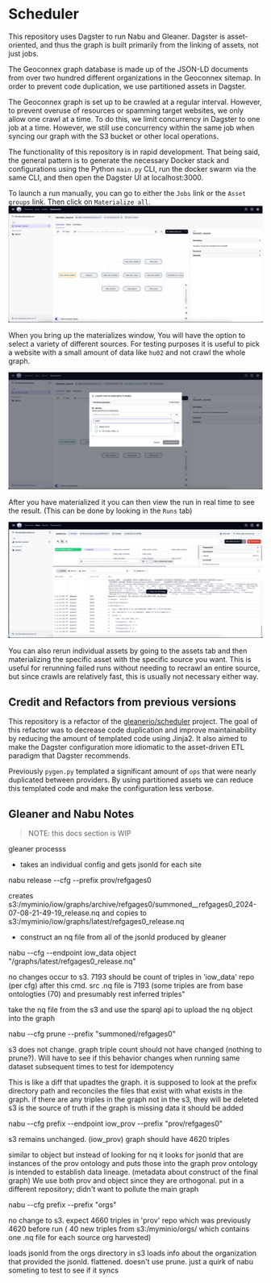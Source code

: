 # Scheduler

This repository uses Dagster to run Nabu and Gleaner. Dagster is asset-oriented, and thus the graph is built primarily from the linking of assets, not just jobs.

The Geoconnex graph database is made up of the JSON-LD documents from over two hundred different organizations in the Geoconnex sitemap. In order to prevent code duplication, we use partitioned assets in Dagster.

The Geoconnex graph is set up to be crawled at a regular interval. However, to prevent overuse of resources or spamming target websites, we only allow one crawl at a time. To do this, we limit concurrency in Dagster to one job at a time. However, we still use concurrency within the same job when syncing our graph with the S3 bucket or other local operations.

The functionality of this repository is in rapid development. That being said, the general pattern is to generate the necessary Docker stack and configurations using the Python `main.py` CLI, run the docker swarm via the same CLI, and then open the Dagster UI at localhost:3000.

To launch a run manually, you can go to either the `Jobs` link or the `Asset groups` link. Then click on `Materialize all`.  
![jobs](./images/jobs.png)

When you bring up the materializes window, You will have the option to select a variety of different sources. For testing purposes it is useful to pick a website with a small amount of data like `hu02` and not crawl the whole graph.

![materialize](./images/materialize.png)

After you have materialized it you can then view the run in real time to see the result. (This can be done by looking in the `Runs` tab)

![view run](./images/image-1.png)

You can also rerun individual assets by going to the assets tab and then materializing the specific asset with the specific source you want. This is useful for rerunning failed runs without needing to recrawl an entire source, but since crawls are relatively fast, this is usually not necessary either way.

## Credit and Refactors from previous versions

This repository is a refactor of the [gleanerio/scheduler](https://github.com/gleanerio/gleaner) project. The goal of this refactor was to decrease code duplication and improve maintainability by reducing the amount of templated code using Jinja2. It also aimed to make the Dagster configuration more idiomatic to the asset-driven ETL paradigm that Dagster recommends. 

Previously `pygen.py` templated a significant amount of `ops` that were nearly duplicated between providers. By using partitioned assets we can reduce this templated code and make the configuration less verbose.

## Gleaner and Nabu Notes

> NOTE: this docs section is WIP

gleaner processs

- takes an individual config and gets jsonld for each site

nabu release --cfg <cfgpath> --prefix prov/refgages0

creates s3:/myminio/iow/graphs/archive/refgages0/summoned\_\_refgages0_2024-07-08-21-49-19_release.nq and copies to s3:/myminio/iow/graphs/latest/refgages0_release.nq

- construct an nq file from all of the jsonld produced by gleaner

nabu --cfg <cfg> --endpoint iow_data object "/graphs/latest/refgages0_release.nq"

no changes occur to s3. 7193 should be count of triples in 'iow_data' repo (per cfg) after this cmd. src .nq file is 7193 (some triples are from base ontologties (70) and presumably rest inferred triples"

take the nq file from the s3 and use the sparql api to upload the nq object into the graph

nabu --cfg <cfg> prune --prefix "summoned/refgages0"

s3 does not change. graph triple count should not have changed (nothing to prune?). Will have to see if this behavior changes when running same dataset subsequent times to test for idempotency

This is like a diff that upadtes the graph. it is supposed to look at the prefix directory path and reconciles the files that exist with what exists in the graph. if there are any triples in the graph not in the s3, they will be deleted
s3 is the source of truth
if the graph is missing data it should be added

nabu --cfg <cfg> prefix --endpoint iow_prov --prefix "prov/refgages0"

s3 remains unchanged. (iow_prov) graph should have 4620 triples

similar to object but instead of looking for nq it looks for jsonld that are instances of the prov ontology and puts those into the graph
prov ontology is intended to establish data lineage. (metadata about construct of the final graph) We use both prov and object since they are orthogonal.
put in a different repository; didn't want to pollute the main graph

nabu --cfg <cfg> prefix --prefix "orgs"

no change to s3. expect 4660 triples in 'prov' repo which was previously 4620 before run ( 40 new triples from s3:/myminio/orgs/ which contains one .nq file for each source org harvested)

loads jsonld from the orgs directory in s3
loads info about the organization that provided the jsonld. flattened.
doesn't use prune. just a quirk of nabu
someting to test to see if it syncs
